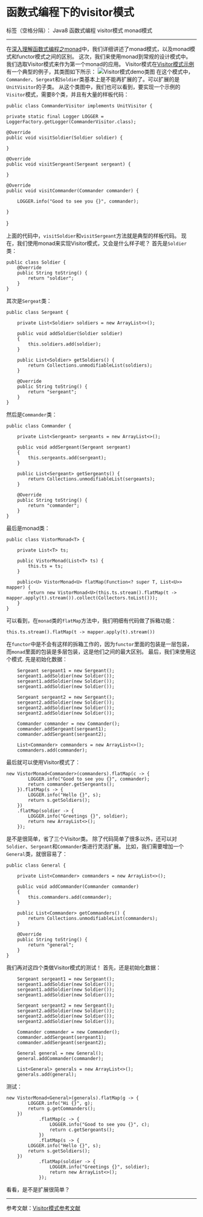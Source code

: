 ﻿# 函数式编程下的visitor模式

标签（空格分隔）： Java8 函数式编程 visitor模式 monad模式

---

在[深入理解函数式编程之monad][1]中，我们详细讲述了monad模式，以及monad模式和functor模式之间的区别。
这次，我们来使用monad到常规的设计模式中。
我们选取Visitor模式来作为第一个monad的应用。
Visitor模式在[Visitor模式示例][2]有一个典型的例子，其类图如下所示：
![Visitor模式demo类图][3]
在这个模式中，`Commander`、`Sergeat`和`Soldier`类基本上是不能再扩展的了。可以扩展的是`UnitVisitor`的子类。
从这个类图中，我们也可以看到，要实现一个示例的`Visitor`模式，需要8个类，并且有大量的样板代码：

    public class CommanderVisitor implements UnitVisitor {
	
	private static final Logger LOGGER = LoggerFactory.getLogger(CommanderVisitor.class);

	@Override
	public void visitSoldier(Soldier soldier) {

	}

	@Override
	public void visitSergeant(Sergeant sergeant) {

	}

	@Override
	public void visitCommander(Commander commander) {
		
		LOGGER.info("Good to see you {}", commander);
		
	}

}

上面的代码中，`visitSoldier`和`visitSergeant`方法就是典型的样板代码。
现在，我们使用monad来实现Visitor模式，又会是什么样子呢？
首先是`Soldier`类：

    public class Soldier {
        @Override
        public String toString() {
            return "soldier";
        }
    }
其次是`Sergeat`类：

    public class Sergeant {

        private List<Soldier> soldiers = new ArrayList<>();

        public void addSoldier(Soldier soldier)
        {
            this.soldiers.add(soldier);
        }

        public List<Soldier> getSoldiers() {
            return Collections.unmodifiableList(soldiers);
        }

        @Override
        public String toString() {
            return "sergeant";
        }
    }
然后是`Commander`类：

    public class Commander {

        private List<Sergeant> sergeants = new ArrayList<>();

        public void addSergeant(Sergeant sergeant)
        {
            this.sergeants.add(sergeant);
        }

        public List<Sergeant> getSergeants() {
            return Collections.unmodifiableList(sergeants);
        }

        @Override
        public String toString() {
            return "commander";
        }
    }
最后是monad类：

    public class VistorMonad<T> {

        private List<T> ts;

        public VistorMonad(List<T> ts) {
            this.ts = ts;
        }

        public<U> VistorMonad<U> flatMap(Function<? super T, List<U>> mapper) {
            return new VistorMonad<U>(this.ts.stream().flatMap(t -> mapper.apply(t).stream()).collect(Collectors.toList()));
        }
    }
可以看到，在`monad`类的`flatMap`方法中，我们明细有代码做了拆箱功能：

    this.ts.stream().flatMap(t -> mapper.apply(t).stream())
在`functor`中是不会有这样的拆箱工作的，因为`functor`里面的包装是一层包装，而`monad`里面的包装是多层包装，这是他们之间的最大区别。
最后，我们来使用这个模式.
先是初始化数据：

        Sergeant sergeant1 = new Sergeant();
        sergeant1.addSoldier(new Soldier());
        sergeant1.addSoldier(new Soldier());
        sergeant1.addSoldier(new Soldier());

        Sergeant sergeant2 = new Sergeant();
        sergeant2.addSoldier(new Soldier());
        sergeant2.addSoldier(new Soldier());
        sergeant2.addSoldier(new Soldier());

        Commander commander = new Commander();
        commander.addSergeant(sergeant1);
        commander.addSergeant(sergeant2);

        List<Commander> commanders = new ArrayList<>();
        commanders.add(commander);
    

最后就可以使用Visitor模式了：

    new VistorMonad<Commander>(commanders).flatMap(c -> {
            LOGGER.info("Good to see you {}", commander);
            return commander.getSergeants();
        }).flatMap(s -> {
            LOGGER.info("Hello {}", s);
            return s.getSoldiers();
        })
        .flatMap(soldier -> {
            LOGGER.info("Greetings {}", soldier);
            return new ArrayList<>();
        });
    

是不是很简单，省了三个Visitor类。
除了代码简单了很多以外，还可以对`Soldier`、`Sergeant`和`Commander`类进行灵活扩展。
比如，我们需要增加一个`General`类，就很容易了：

    public class General {

        private List<Commander> commanders = new ArrayList<>();

        public void addCommander(Commander commander)
        {
            this.commanders.add(commander);
        }

        public List<Commander> getCommanders() {
            return Collections.unmodifiableList(commanders);
        }

        @Override
        public String toString() {
            return "general";
        }
    }
我们再对这四个类做Visitor模式的测试！
首先，还是初始化数据：

        Sergeant sergeant1 = new Sergeant();
        sergeant1.addSoldier(new Soldier());
        sergeant1.addSoldier(new Soldier());
        sergeant1.addSoldier(new Soldier());

        Sergeant sergeant2 = new Sergeant();
        sergeant2.addSoldier(new Soldier());
        sergeant2.addSoldier(new Soldier());
        sergeant2.addSoldier(new Soldier());

        Commander commander = new Commander();
        commander.addSergeant(sergeant1);
        commander.addSergeant(sergeant2);

        General general = new General();
        general.addCommander(commander);

        List<General> generals = new ArrayList<>();
        generals.add(general);

测试：

    new VistorMonad<General>(generals).flatMap(g -> {
            LOGGER.info("Hi {}", g);
            return g.getCommanders();
        })
                .flatMap(c -> {
                    LOGGER.info("Good to see you {}", c);
                    return c.getSergeants();
                })
                .flatMap(s -> {
            LOGGER.info("Hello {}", s);
            return s.getSoldiers();
        })
                .flatMap(soldier -> {
                    LOGGER.info("Greetings {}", soldier);
                    return new ArrayList<>();
                });
            

看看，是不是扩展很简单？


----------
参考文献：[Visitor模式参考文献][4]


  [1]: https://github.com/wallace1/java8-and-Functional-programming/tree/master/monad1
  [2]: https://github.com/iluwatar/java-design-patterns/tree/master/visitor
  [3]: https://raw.githubusercontent.com/iluwatar/java-design-patterns/master/visitor/etc/visitor_1.png
  [4]: https://github.com/iluwatar/java-design-patterns/tree/master/visitor